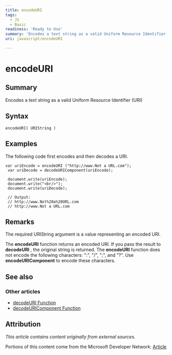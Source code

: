 ```yaml
---
title: encodeURI
tags:
  - JS
  - Basic
readiness: 'Ready to Use'
summary: 'Encodes a text string as a valid Uniform Resource Identifier (URI)'
uri: javascript/encodeURI

---
```

# encodeURI

## Summary

Encodes a text string as a valid Uniform Resource Identifier (URI)

## Syntax

    encodeURI( URIString )

## Examples

The following code first encodes and then decodes a URI.

``` {.js}
var uriEncode = encodeURI ("http://www.Not a URL.com");
 var uriDecode = decodeURIComponent(uriEncode);

 document.write(uriEncode);
 document.write("<br/>");
 document.write(uriDecode);

 // Output:
 // http://www.Not%20a%20URL.com
 // http://www.Not a URL.com
```

## Remarks

The required URIString argument is a value representing an encoded URI.

The **encodeURI** function returns an encoded URI. If you pass the result to **decodeURI** , the original string is returned. The **encodeURI** function does not encode the following characters: ":", "/", ";", and "?". Use **encodeURIComponent** to encode these characters.

## See also

### Other articles

-   [decodeURI Function](/javascript/decodeURI)
-   [decodeURIComponent Function](/javascript/decodeURIComponent)

## Attribution

*This article contains content originally from external sources.*

Portions of this content come from the Microsoft Developer Network: [Article](http://msdn.microsoft.com/en-us/library/ie/xh9be5xc(v=vs.94).aspx)

